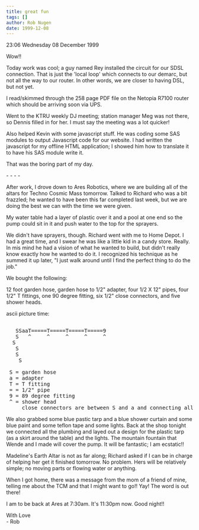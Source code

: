 ```yaml
---
title: great fun
tags: []
author: Rob Nugen
date: 1999-12-08
---
```


<p class=date>23:06 Wednesday 08 December 1999</p>

<p>Wow!!

<p>Today work was cool; a guy named Rey installed the circuit for our
SDSL connection.  That is just the 'local loop' which connects to our
demarc, but not all the way to our router.  In other words, we are
closer to having DSL, but not yet.

<p>I read/skimmed through the 258 page PDF file on the Netopia R7100
router which should be arriving soon via UPS.

<p>Went to the KTRU weekly DJ meeting; station manager Meg was not
there, so Dennis filled in for her.  I must say the meeting was a lot
quicker!

<p>Also helped Kevin with some javascript stuff.  He was coding some SAS
modules to output Javascript code for our website.  I had written the
javascript for my offline HTML application; I showed him how to
translate it to have his SAS module write it.

<p>That was the boring part of my day.

<p>- - - -

<p>After work, I drove down to Ares Robotics, where we are building all
of the altars for Techno Cosmic Mass tomorrow.  Talked to Richard who
was a bit frazzled; he wanted to have been this far completed last week,
but we are doing the best we can with the time we were given.

<p>My water table had a layer of plastic over it and a pool at one end
so the pump could sit in it and push water to the top for the sprayers.

<p>We didn't have sprayers, though.  Richard went with me to Home
Depot.  I had a great time, and I swear he was like a little kid in a
candy store.  Really.  In mis mind he had a vision of what he wanted to
build, but didn't really know exactly how he wanted to do it.  I
recognized his technique as he summed it up later, "I just walk around
until I find the perfect thing to do the job."

<p>We bought the following:

<p>12 foot garden hose, garden hose to 1/2" adapter, four 1/2 X 12"
pipes, four 1/2" T fittings, one 90 degree fitting, six 1/2" close
connectors, and five shower heads.

<p>ascii picture time:


<pre>    
   SSaaT=====T=====T=====T=====9
   S   ^     ^     ^     ^     ^
  S  
   S
   S
    S

 S = garden hose  
 a = adapter
 T = T fitting
 = = 1/2" pipe
 9 = 89 degree fitting
 ^ = shower head
     close connectors are between S and a and connecting all the ^
</pre>

<p>We also grabbed some blue pastic tarp and a blue shower curtain and
some blue paint and some teflon tape and some lights.  Back at the shop
tonight we connected all the plumbing and layed out a design for the
plastic tarp (as a skirt around the table) and the lights.  The mountain
fountain that Wende and I made will cover the pump.  It will be
fantastic; I am ecstatic!!

<p>Madeline's Earth Altar is not as far along; Richard asked if I can be
in charge of helping her get it finished tomorrow.  No problem.  Hers
will be relatively simple; no moving parts or flowing water or anything.

<p>When I got home, there was a message from the mom of a friend of
mine, telling me about the TCM and that I might want to go!!  Yay!  The
word is out there!

<p>I am to be back at Ares at 7:30am.  It's 11:30pm now.  Good night!!

<p>With Love
<br>- Rob
